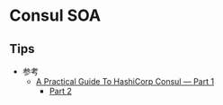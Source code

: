 # Consul SOA

## Tips
* 参考
  * [A Practical Guide To HashiCorp Consul — Part 1](https://medium.com/velotio-perspectives/5ee778a7fcf4)
    * [Part 2](https://medium.com/velotio-perspectives/3c0ebc0351e8)
